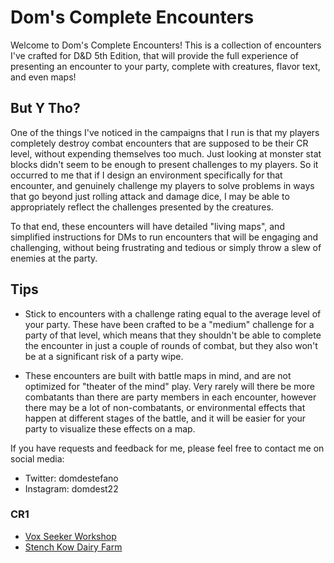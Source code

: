 # Dom's Complete Encounters

Welcome to Dom's Complete Encounters! This is a collection of encounters I've crafted for D&D 5th Edition, that will provide the full experience of presenting an encounter to your party, complete with creatures, flavor text, and even maps!

## But Y Tho?

One of the things I've noticed in the campaigns that I run is that my players completely destroy combat encounters that are supposed to be their CR level, without expending themselves too much. Just looking at monster stat blocks didn't seem to be enough to present challenges to my players. So it occurred to me that if I design an environment specifically for that encounter, and genuinely challenge my players to solve problems in ways that go beyond just rolling attack and damage dice, I may be able to appropriately reflect the challenges presented by the creatures.

To that end, these encounters will have detailed "living maps", and simplified instructions for DMs to run encounters that will be engaging and challenging, without being frustrating and tedious or simply throw a slew of enemies at the party.

## Tips

* Stick to encounters with a challenge rating equal to the average level of your party. These have been crafted to be a "medium" challenge for a party of that level, which means that they shouldn't be able to complete the encounter in just a couple of rounds of combat, but they also won't be at a significant risk of a party wipe.

* These encounters are built with battle maps in mind, and are not optimized for "theater of the mind" play. Very rarely will there be more combatants than there are party members in each encounter, however there may be a lot of non-combatants, or environmental effects that happen at different stages of the battle, and it will be easier for your party to visualize these effects on a map.

If you have requests and feedback for me, please feel free to contact me on social media:

* Twitter: domdestefano
* Instagram: domdest22

### CR1

* [Vox Seeker Workshop](CreatureFeatures/VoxSeekerWorkshop/Index.md)
* [Stench Kow Dairy Farm](CreatureFeatures/StenchKowDairyFarm/Index.md)
